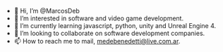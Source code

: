 - 👋 Hi, I’m @MarcosDeb
- 👀 I’m interested in software and video game development.
- 🌱 I’m currently learning javascript, python, unity and Unreal Engine 4.
- 💞️ I’m looking to collaborate on software development companies.
- 📫 How to reach me to mail, medebenedetti@live.com.ar.

<!---
MarcosDeb/MarcosDeb is a ✨ special ✨ repository because its `README.md` (this file) appears on your GitHub profile.
You can click the Preview link to take a look at your changes.
--->
